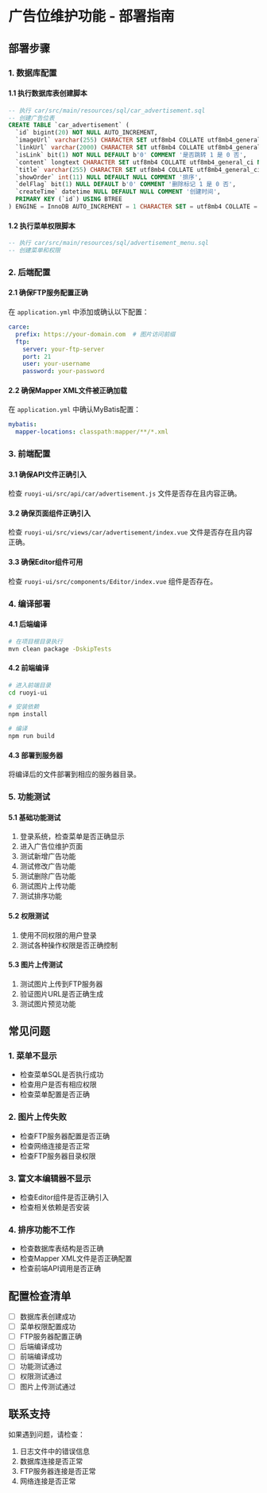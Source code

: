 # 广告位维护功能 - 部署指南

## 部署步骤

### 1. 数据库配置

#### 1.1 执行数据库表创建脚本
```sql
-- 执行 car/src/main/resources/sql/car_advertisement.sql
-- 创建广告位表
CREATE TABLE `car_advertisement` (
  `id` bigint(20) NOT NULL AUTO_INCREMENT,
  `imageUrl` varchar(255) CHARACTER SET utf8mb4 COLLATE utf8mb4_general_ci NULL DEFAULT NULL COMMENT '图片地址',
  `linkUrl` varchar(2000) CHARACTER SET utf8mb4 COLLATE utf8mb4_general_ci NULL DEFAULT NULL COMMENT '跳转地址',
  `isLink` bit(1) NOT NULL DEFAULT b'0' COMMENT '是否跳转 1 是 0 否',
  `content` longtext CHARACTER SET utf8mb4 COLLATE utf8mb4_general_ci NULL COMMENT '显示内容，isLink为0时设置，富文本',
  `title` varchar(255) CHARACTER SET utf8mb4 COLLATE utf8mb4_general_ci NULL DEFAULT NULL COMMENT '标题，鼠标放入时的提示信息',
  `showOrder` int(11) NULL DEFAULT NULL COMMENT '排序',
  `delFlag` bit(1) NULL DEFAULT b'0' COMMENT '删除标记 1 是 0 否',
  `createTime` datetime NULL DEFAULT NULL COMMENT '创建时间',
  PRIMARY KEY (`id`) USING BTREE
) ENGINE = InnoDB AUTO_INCREMENT = 1 CHARACTER SET = utf8mb4 COLLATE = utf8mb4_general_ci COMMENT = '广告位' ROW_FORMAT = Compact;
```

#### 1.2 执行菜单权限脚本
```sql
-- 执行 car/src/main/resources/sql/advertisement_menu.sql
-- 创建菜单和权限
```

### 2. 后端配置

#### 2.1 确保FTP服务配置正确
在 `application.yml` 中添加或确认以下配置：

```yaml
carce:
  prefix: https://your-domain.com  # 图片访问前缀
  ftp:
    server: your-ftp-server
    port: 21
    user: your-username
    password: your-password
```

#### 2.2 确保Mapper XML文件被正确加载
在 `application.yml` 中确认MyBatis配置：

```yaml
mybatis:
  mapper-locations: classpath:mapper/**/*.xml
```

### 3. 前端配置

#### 3.1 确保API文件正确引入
检查 `ruoyi-ui/src/api/car/advertisement.js` 文件是否存在且内容正确。

#### 3.2 确保页面组件正确引入
检查 `ruoyi-ui/src/views/car/advertisement/index.vue` 文件是否存在且内容正确。

#### 3.3 确保Editor组件可用
检查 `ruoyi-ui/src/components/Editor/index.vue` 组件是否存在。

### 4. 编译部署

#### 4.1 后端编译
```bash
# 在项目根目录执行
mvn clean package -DskipTests
```

#### 4.2 前端编译
```bash
# 进入前端目录
cd ruoyi-ui

# 安装依赖
npm install

# 编译
npm run build
```

#### 4.3 部署到服务器
将编译后的文件部署到相应的服务器目录。

### 5. 功能测试

#### 5.1 基础功能测试
1. 登录系统，检查菜单是否正确显示
2. 进入广告位维护页面
3. 测试新增广告功能
4. 测试修改广告功能
5. 测试删除广告功能
6. 测试图片上传功能
7. 测试排序功能

#### 5.2 权限测试
1. 使用不同权限的用户登录
2. 测试各种操作权限是否正确控制

#### 5.3 图片上传测试
1. 测试图片上传到FTP服务器
2. 验证图片URL是否正确生成
3. 测试图片预览功能

## 常见问题

### 1. 菜单不显示
- 检查菜单SQL是否执行成功
- 检查用户是否有相应权限
- 检查菜单配置是否正确

### 2. 图片上传失败
- 检查FTP服务器配置是否正确
- 检查网络连接是否正常
- 检查FTP服务器目录权限

### 3. 富文本编辑器不显示
- 检查Editor组件是否正确引入
- 检查相关依赖是否安装

### 4. 排序功能不工作
- 检查数据库表结构是否正确
- 检查Mapper XML文件是否正确配置
- 检查前端API调用是否正确

## 配置检查清单

- [ ] 数据库表创建成功
- [ ] 菜单权限配置成功
- [ ] FTP服务器配置正确
- [ ] 后端编译成功
- [ ] 前端编译成功
- [ ] 功能测试通过
- [ ] 权限测试通过
- [ ] 图片上传测试通过

## 联系支持

如果遇到问题，请检查：
1. 日志文件中的错误信息
2. 数据库连接是否正常
3. FTP服务器连接是否正常
4. 网络连接是否正常 